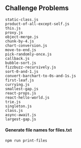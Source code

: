 ## Challenge Problems

```
static-class.js
product-of-all-except-self.js
this.js
proxy.js
object-merge.js
chunk-by-4.js
chart-conversion.js
move-to-end.js
pick-randomly-once.js
callback.js
bubble-sort.js
fizzbuzz-recursively.js
sort-0-and-1.js
convert-barchart-to-0s-and-1s.js
first-leaf.js
currying.js
smallest-gap.js
react-props.js
react-hello-world.js
trie.js
singleton.js
class.js
async-await.js
largest-gap.js
```

#### Generate file names for files.txt

```
npm run print-files
```
